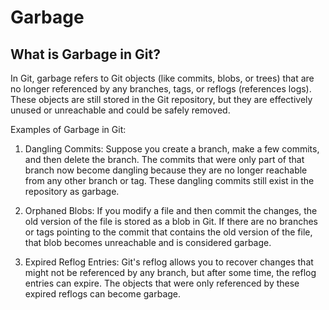 # Garbage



## What is Garbage in Git? ##

In Git, garbage refers to Git objects (like commits, blobs, or trees) that are no longer referenced by any branches, tags, or reflogs (references logs). These objects are still stored in the Git repository, but they are effectively unused or unreachable and could be safely removed.

Examples of Garbage in Git:

1.    Dangling Commits: Suppose you create a branch, make a few commits, and then delete the branch. The commits that were only part of that branch now become dangling because they are no longer reachable from any other branch or tag. These dangling commits still exist in the repository as garbage.

2.    Orphaned Blobs: If you modify a file and then commit the changes, the old version of the file is stored as a blob in Git. If there are no branches or tags pointing to the commit that contains the old version of the file, that blob becomes unreachable and is considered garbage.

3. Expired Reflog Entries: Git's reflog allows you to recover changes that might not be referenced by any branch, but after some time, the reflog entries can expire. The objects that were only referenced by these expired reflogs can become garbage.
